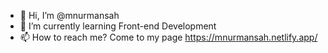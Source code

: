 - 👋 Hi, I’m @mnurmansah
- 🌱 I’m currently learning Front-end Development
- 📫 How to reach me? Come to my page https://mnurmansah.netlify.app/

<!---
mnurmansah/mnurmansah is a ✨ special ✨ repository because its `README.md` (this file) appears on your GitHub profile.
You can click the Preview link to take a look at your changes.
--->
